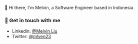 👋 Hi there, I'm Melvin, a Software Engineer based in Indonesia  

### 💬 Get in touch with me
- Linkedin: [@Melvin Liu](https://www.linkedin.com/in/melvin-liu/)
- Twitter: [@mlven23](https://twitter.com/mlven23)
